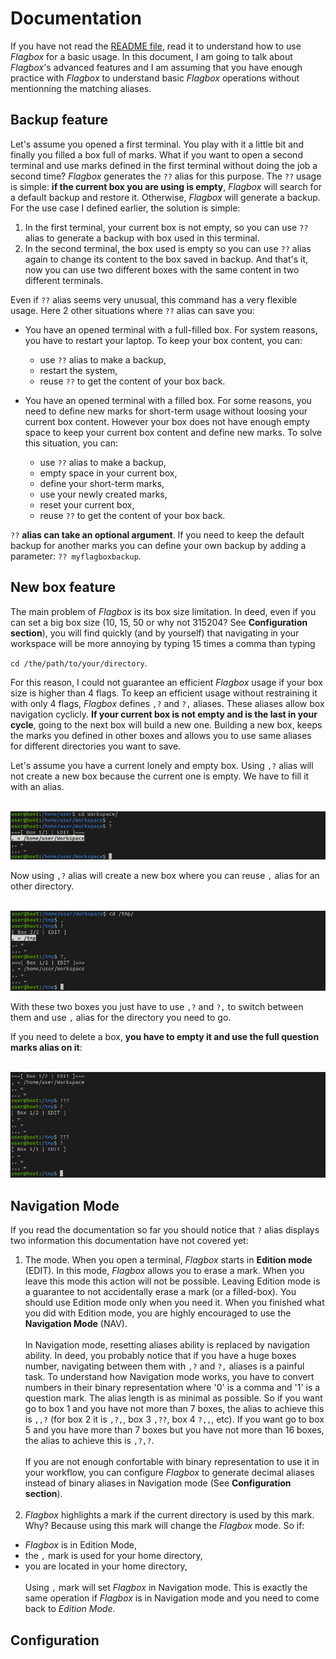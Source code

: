 # Documentation

If you have not read the
[README file](https://github.com/pabtomas/flagbox/blob/master/README.md), read
it to understand how to use *Flagbox* for a basic usage. In this document, I
am going to talk about *Flagbox*'s advanced features and I am assuming that
you have enough practice with *Flagbox* to understand basic *Flagbox*
operations without mentionning the matching aliases.

## Backup feature

Let's assume you opened a first terminal. You play with it a little bit and
finally you filled a box full of marks. What if you want to open a second
terminal and use marks defined in the first terminal without doing the job a
second time? *Flagbox* generates the `??` alias for this purpose. The `??`
usage is simple: **if the current box you are using is empty**, *Flagbox* will
search for a default backup and restore it. Otherwise, *Flagbox* will generate
a backup. For the use case I defined earlier, the solution is simple:
1) In the first terminal, your current box is not empty, so you can use `??`
alias to generate a backup with box used in this terminal.
2) In the second terminal, the box used is empty so you can use `??` alias
again to change its content to the box saved in backup. And that's it, now you
can use two different boxes with the same content in two different terminals.

Even if `??` alias seems very unusual, this command has a very flexible usage.
Here 2 other situations where `??` alias can save you:
- You have an opened terminal with a full-filled box. For system reasons, you
have to restart your laptop. To keep your box content, you can:
  - use `??` alias to make a backup,
  - restart the system,
  - reuse `??` to get the content of your box back.

- You have an opened terminal with a filled box. For some reasons, you need to
define new marks for short-term usage without loosing your current box
content. However your box does not have enough empty space to keep your
current box content and define new marks. To solve this situation, you can:
  - use `??` alias to make a backup,
  - empty space in your current box,
  - define your short-term marks,
  - use your newly created marks,
  - reset your current box,
  - reuse `??` to get the content of your box back.

`??` **alias can take an optional argument**. If you need to keep the default
backup for another marks you can define your own backup by adding a parameter:
`?? myflagboxbackup`.

## New box feature

The main problem of *Flagbox* is its box size limitation. In deed, even if you
can set a big box size (10, 15, 50 or why not 315204? See
**Configuration section**), you will find quickly (and by yourself) that
navigating in your workspace will be more annoying by typing 15 times a comma
than typing

`cd /the/path/to/your/directory`.

For this reason, I could not guarantee an efficient *Flagbox* usage if your
box size is higher than 4 flags. To keep an efficient usage without
restraining it with only 4 flags, *Flagbox* defines `,?` and `?,` aliases.
These aliases allow box navigation cyclicly. **If your current box is not
empty and is the last in your cycle**, going to the next box will build a
new one. Building a new box, keeps the marks you defined in other boxes and
allows you to use same aliases for different directories you want to save.

Let's assume you have a current lonely and empty box. Using `,?` alias will
not create a new box because the current one is empty. We have to fill it with
an alias.

</br>
<img src="/media/filledbox.png">
</br>

Now using `,?` alias will create a new box where you can reuse `,` alias for
an other directory.

</br>
<img src="/media/2boxes.png">
</br>

With these two boxes you just have to use `,?` and `?,` to switch between them
and use `,` alias for the directory you need to go.

If you need to delete a box, **you have to empty it and use the full question
marks alias on it**:

</br>
<img src="/media/deletebox.png">

## Navigation Mode

If you read the documentation so far you should notice that `?` alias displays
two information this documentation have not covered yet:
1. The mode. When you open a terminal, *Flagbox* starts in **Edition mode**
(EDIT). In this mode, *Flagbox* allows you to erase a mark. When you leave
this mode this action will not be possible. Leaving Edition mode is a
guarantee to not accidentally erase a mark (or a filled-box). You should use
Edition mode only when you need it. When you finished what you did with
Edition mode, you are highly encouraged to use the **Navigation Mode** (NAV).
</br></br>In Navigation mode, resetting aliases ability is replaced by
navigation ability. In deed, you probably notice that if you have a huge boxes
number, navigating between them with `,?` and `?,` aliases is a painful task.
To understand how Navigation mode works, you have to convert numbers in their
binary representation where '0' is a comma and '1' is a question mark. The
alias length is as minimal as possible. So if you want go to box 1 and you
have not more than 7 boxes, the alias to achieve this is `,,?` (for box 2 it
is `,?,`, box 3 `,??`, box 4 `?,,`, etc). If you want go to box 5 and you have
more than 7 boxes but you have not more than 16 boxes, the alias to achieve
this is `,?,?`. </br></br>If you are not enough confortable with binary
representation to use it in your workflow, you can configure *Flagbox* to
generate decimal aliases instead of binary aliases in Navigation mode (See
**Configuration section**).</br></br>
2. *Flagbox* highlights a mark if the current directory is used by this mark.
Why? Because using this mark will change the *Flagbox* mode. So if:
  - *Flagbox* is in Edition Mode,
  - the `,` mark is used for your home directory,
  - you are located in your home directory,
</br></br> Using `,` mark will set *Flagbox* in Navigation mode. This is exactly the same
operation if *Flagbox* is in Navigation mode and you need to come back to
*Edition Mode*.

## Configuration

